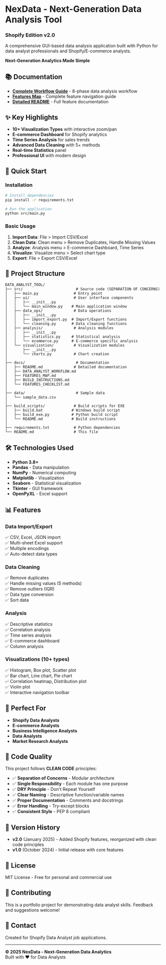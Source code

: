 # NexData - Next-Generation Data Analysis Tool

### Shopify Edition v2.0

A comprehensive GUI-based data analysis application built with Python for data analyst professionals and Shopify/E-commerce analysts.

**Next-Generation Analytics Made Simple**

## 📚 Documentation

- **[Complete Workflow Guide](docs/DATA_ANALYST_WORKFLOW.md)** - 8-phase data analysis workflow
- **[Features Map](docs/FEATURES_MAP.md)** - Complete feature navigation guide
- **[Detailed README](docs/README.md)** - Full feature documentation

## ✨ Key Highlights

- **10+ Visualization Types** with interactive zoom/pan
- **E-commerce Dashboard** for Shopify analytics
- **Time Series Analysis** for sales trends
- **Advanced Data Cleaning** with 5+ methods
- **Real-time Statistics** panel
- **Professional UI** with modern design

## 🚀 Quick Start

### Installation

```bash
# Install dependencies
pip install -r requirements.txt

# Run the application
python src/main.py
```

### Basic Usage

1. **Import Data**: File > Import CSV/Excel
2. **Clean Data**: Clean menu > Remove Duplicates, Handle Missing Values
3. **Analyze**: Analysis menu > E-commerce Dashboard, Time Series
4. **Visualize**: Visualize menu > Select chart type
5. **Export**: File > Export CSV/Excel

## 📂 Project Structure

```
DATA_ANALYST_TOOL/
├── src/                        # Source code (SEPARATION OF CONCERNS)
│   ├── main.py                # Entry point
│   ├── ui/                    # User interface components
│   │   ├── __init__.py
│   │   └── main_window.py    # Main application window
│   ├── data_ops/              # Data operations
│   │   ├── __init__.py
│   │   ├── import_export.py  # Import/Export functions
│   │   └── cleaning.py       # Data cleaning functions
│   ├── analysis/              # Analysis modules
│   │   ├── __init__.py
│   │   ├── statistics.py     # Statistical analysis
│   │   └── ecommerce.py      # E-commerce specific analysis
│   └── visualization/         # Visualization modules
│       ├── __init__.py
│       └── charts.py          # Chart creation
│
├── docs/                       # Documentation
│   ├── README.md              # Detailed documentation
│   ├── DATA_ANALYST_WORKFLOW.md
│   ├── FEATURES_MAP.md
│   ├── BUILD_INSTRUCTIONS.md
│   └── FEATURES_CHECKLIST.md
│
├── data/                       # Sample data
│   └── sample_data.csv
│
├── build_scripts/             # Build scripts for EXE
│   ├── build.bat             # Windows build script
│   ├── build_exe.py          # Python build script
│   └── README.md             # Build instructions
│
├── requirements.txt           # Python dependencies
└── README.md                  # This file
```

## 🛠️ Technologies Used

- **Python 3.8+**
- **Pandas** - Data manipulation
- **NumPy** - Numerical computing
- **Matplotlib** - Visualization
- **Seaborn** - Statistical visualization
- **Tkinter** - GUI framework
- **OpenPyXL** - Excel support

## 📊 Features

### Data Import/Export
✅ CSV, Excel, JSON import  
✅ Multi-sheet Excel support  
✅ Multiple encodings  
✅ Auto-detect data types  

### Data Cleaning
✅ Remove duplicates  
✅ Handle missing values (5 methods)  
✅ Remove outliers (IQR)  
✅ Data type conversion  
✅ Sort data  

### Analysis
✅ Descriptive statistics  
✅ Correlation analysis  
✅ Time series analysis  
✅ E-commerce dashboard  
✅ Column analysis  

### Visualizations (10+ types)
✅ Histogram, Box plot, Scatter plot  
✅ Bar chart, Line chart, Pie chart  
✅ Correlation heatmap, Distribution plot  
✅ Violin plot  
✅ Interactive navigation toolbar  

## 🎯 Perfect For

- **Shopify Data Analysts**
- **E-commerce Analysts**
- **Business Intelligence Analysts**
- **Data Analysts**
- **Market Research Analysts**

## 📝 Code Quality

This project follows **CLEAN CODE** principles:

- ✅ **Separation of Concerns** - Modular architecture
- ✅ **Single Responsibility** - Each module has one purpose
- ✅ **DRY Principle** - Don't Repeat Yourself
- ✅ **Clear Naming** - Descriptive function/variable names
- ✅ **Proper Documentation** - Comments and docstrings
- ✅ **Error Handling** - Try-except blocks
- ✅ **Consistent Style** - PEP 8 compliant

## 🔄 Version History

- **v2.0** (January 2025) - Added Shopify features, reorganized with clean code principles
- **v1.0** (October 2024) - Initial release with core features

## 📄 License

MIT License - Free for personal and commercial use

## 🤝 Contributing

This is a portfolio project for demonstrating data analyst skills. Feedback and suggestions welcome!

## 📧 Contact

Created for Shopify Data Analyst job applications.

---

**© 2025 NexData - Next-Generation Data Analytics**  
Built with ❤️ for Data Analysts
